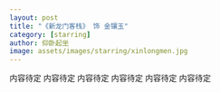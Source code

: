 ```yaml
---
layout: post
title: "《新龙门客栈》 饰 金镶玉"
category: [starring]
author: 仰卧起坐
image: assets/images/starring/xinlongmen.jpg
---
```


内容待定
内容待定
内容待定
内容待定
内容待定
内容待定